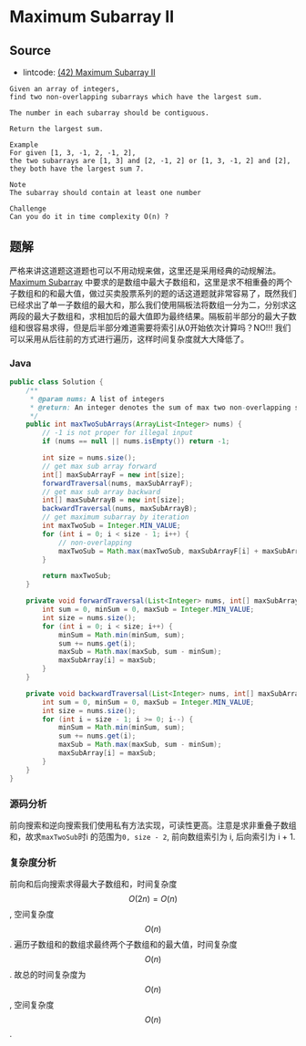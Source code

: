 # Maximum Subarray II

## Source

- lintcode: [(42) Maximum Subarray II](http://www.lintcode.com/en/problem/maximum-subarray-ii/)

```
Given an array of integers,
find two non-overlapping subarrays which have the largest sum.

The number in each subarray should be contiguous.

Return the largest sum.

Example
For given [1, 3, -1, 2, -1, 2],
the two subarrays are [1, 3] and [2, -1, 2] or [1, 3, -1, 2] and [2],
they both have the largest sum 7.

Note
The subarray should contain at least one number

Challenge
Can you do it in time complexity O(n) ?
```

## 题解

严格来讲这道题这道题也可以不用动规来做，这里还是采用经典的动规解法。[Maximum Subarray](http://algorithm.yuanbin.me/zh-cn/dynamic_programming/maximum_subarray.html) 中要求的是数组中最大子数组和，这里是求不相重叠的两个子数组和的和最大值，做过买卖股票系列的题的话这道题就非常容易了，既然我们已经求出了单一子数组的最大和，那么我们使用隔板法将数组一分为二，分别求这两段的最大子数组和，求相加后的最大值即为最终结果。隔板前半部分的最大子数组和很容易求得，但是后半部分难道需要将索引从0开始依次计算吗？NO!!! 我们可以采用从后往前的方式进行遍历，这样时间复杂度就大大降低了。

### Java

```java
public class Solution {
    /**
     * @param nums: A list of integers
     * @return: An integer denotes the sum of max two non-overlapping subarrays
     */
    public int maxTwoSubArrays(ArrayList<Integer> nums) {
        // -1 is not proper for illegal input
        if (nums == null || nums.isEmpty()) return -1;

        int size = nums.size();
        // get max sub array forward
        int[] maxSubArrayF = new int[size];
        forwardTraversal(nums, maxSubArrayF);
        // get max sub array backward
        int[] maxSubArrayB = new int[size];
        backwardTraversal(nums, maxSubArrayB);
        // get maximum subarray by iteration
        int maxTwoSub = Integer.MIN_VALUE;
        for (int i = 0; i < size - 1; i++) {
            // non-overlapping
            maxTwoSub = Math.max(maxTwoSub, maxSubArrayF[i] + maxSubArrayB[i + 1]);
        }

        return maxTwoSub;
    }

    private void forwardTraversal(List<Integer> nums, int[] maxSubArray) {
        int sum = 0, minSum = 0, maxSub = Integer.MIN_VALUE;
        int size = nums.size();
        for (int i = 0; i < size; i++) {
            minSum = Math.min(minSum, sum);
            sum += nums.get(i);
            maxSub = Math.max(maxSub, sum - minSum);
            maxSubArray[i] = maxSub;
        }
    }

    private void backwardTraversal(List<Integer> nums, int[] maxSubArray) {
        int sum = 0, minSum = 0, maxSub = Integer.MIN_VALUE;
        int size = nums.size();
        for (int i = size - 1; i >= 0; i--) {
            minSum = Math.min(minSum, sum);
            sum += nums.get(i);
            maxSub = Math.max(maxSub, sum - minSum);
            maxSubArray[i] = maxSub;
        }
    }
}
```

### 源码分析

前向搜索和逆向搜索我们使用私有方法实现，可读性更高。注意是求非重叠子数组和，故求`maxTwoSub`时i 的范围为`0, size - 2`, 前向数组索引为 i, 后向索引为 i + 1.

### 复杂度分析

前向和后向搜索求得最大子数组和，时间复杂度 $$O(2n)=O(n)$$, 空间复杂度 $$O(n)$$. 遍历子数组和的数组求最终两个子数组和的最大值，时间复杂度 $$O(n)$$. 故总的时间复杂度为 $$O(n)$$, 空间复杂度 $$O(n)$$.
